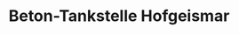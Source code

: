 ---
title: "Beton-Tankstelle Hofgeismar"
url: /hofgeismar/beton-tankstelle-hofgeismar/
shop: Allgemein
---